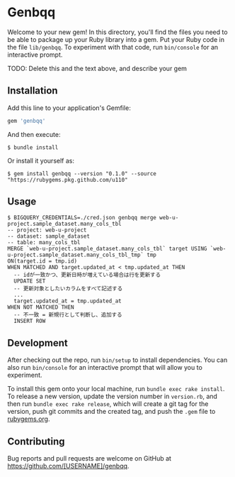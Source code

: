 # Genbqq

Welcome to your new gem! In this directory, you'll find the files you need to be able to package up your Ruby library into a gem. Put your Ruby code in the file `lib/genbqq`. To experiment with that code, run `bin/console` for an interactive prompt.

TODO: Delete this and the text above, and describe your gem

## Installation

Add this line to your application's Gemfile:

```ruby
gem 'genbqq'
```

And then execute:

    $ bundle install

Or install it yourself as:

    $ gem install genbqq --version "0.1.0" --source "https://rubygems.pkg.github.com/u110"

## Usage

```
$ BIGQUERY_CREDENTIALS=./cred.json genbqq merge web-u-project.sample_dataset.many_cols_tbl
-- project: web-u-project
-- dataset: sample_dataset
-- table: many_cols_tbl
MERGE `web-u-project.sample_dataset.many_cols_tbl` target USING `web-u-project.sample_dataset.many_cols_tbl_tmp` tmp
ON(target.id = tmp.id)
WHEN MATCHED AND target.updated_at < tmp.updated_at THEN
  -- idが一致かつ、更新日時が増えている場合は行を更新する
  UPDATE SET
  -- 更新対象としたいカラムをすべて記述する
  ...
  target.updated_at = tmp.updated_at
WHEN NOT MATCHED THEN
  -- 不一致 = 新規行として判断し、追加する
  INSERT ROW
```


## Development

After checking out the repo, run `bin/setup` to install dependencies. You can also run `bin/console` for an interactive prompt that will allow you to experiment.

To install this gem onto your local machine, run `bundle exec rake install`. To release a new version, update the version number in `version.rb`, and then run `bundle exec rake release`, which will create a git tag for the version, push git commits and the created tag, and push the `.gem` file to [rubygems.org](https://rubygems.org).

## Contributing

Bug reports and pull requests are welcome on GitHub at https://github.com/[USERNAME]/genbqq.
